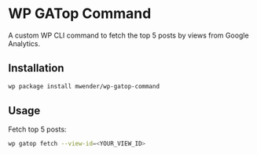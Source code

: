 # WP GATop Command

A custom WP CLI command to fetch the top 5 posts by views from Google Analytics.

## Installation

```bash
wp package install mwender/wp-gatop-command
```

## Usage

Fetch top 5 posts:

```bash
wp gatop fetch --view-id=<YOUR_VIEW_ID>
```


